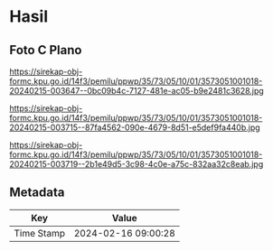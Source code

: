 # Hasil

## Foto C Plano

https://sirekap-obj-formc.kpu.go.id/14f3/pemilu/ppwp/35/73/05/10/01/3573051001018-20240215-003647--0bc09b4c-7127-481e-ac05-b9e2481c3628.jpg

https://sirekap-obj-formc.kpu.go.id/14f3/pemilu/ppwp/35/73/05/10/01/3573051001018-20240215-003715--87fa4562-090e-4679-8d51-e5def9fa440b.jpg

https://sirekap-obj-formc.kpu.go.id/14f3/pemilu/ppwp/35/73/05/10/01/3573051001018-20240215-003719--2b1e49d5-3c98-4c0e-a75c-832aa32c8eab.jpg


## Metadata

| Key        | Value               |
| ---------- | ------------------- |
| Time Stamp | 2024-02-16 09:00:28 |



